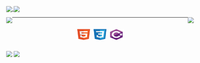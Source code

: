 <a href="https://github.com/LucasBS8/github-readme-stats">
  <img height=200 align="center" src="https://github-readme-stats.vercel.app/api?username=LucasBS8" />
</a>
<a href="https://github.com/LucasBS8/convoychat">
  <img height=200 align="center" src="https://github-readme-stats.vercel.app/api/top-langs?username=LucasBS8&layout=compact&langs_count=8&card_width=300" />
</a>

<p>
  <a href="http://SqdPxl.deviantart.com/"><img src="https://encurtador.com.br/gtK56"align="left"></a>
  <a href="http://SqdPxl.deviantart.com/"><img src="https://encurtador.com.br/gtK56"align="right"></a>
</p>
  <hr padding = "7%">
  <div style="display: inline_block", align = "center"><br>
  <img align="center" alt="Rafa-HTML" height="30" width="40" src="https://raw.githubusercontent.com/devicons/devicon/master/icons/html5/html5-original.svg">
  <img align="center" alt="Rafa-CSS" height="30" width="40" src="https://raw.githubusercontent.com/devicons/devicon/master/icons/css3/css3-original.svg">
  <img align="center" alt="Rafa-Csharp" height="30" width="40" src="https://raw.githubusercontent.com/devicons/devicon/master/icons/csharp/csharp-original.svg">
</div>
  
  ##
 
<div> 
  <a href = "lucasbellucio1@gmail.com"><img src="https://img.shields.io/badge/-Gmail-%23333?style=for-the-badge&logo=gmail&logoColor=white" target="_blank"></a>
  <a href="https://www.linkedin.com/in/lucas-bell%C3%BAcio-sebasti%C3%A3o-0a0a26231/" target="_blank"><img src="https://img.shields.io/badge/-LinkedIn-%230077B5?style=for-the-badge&logo=linkedin&logoColor=white" target="_blank"></a> 
  
</div>
